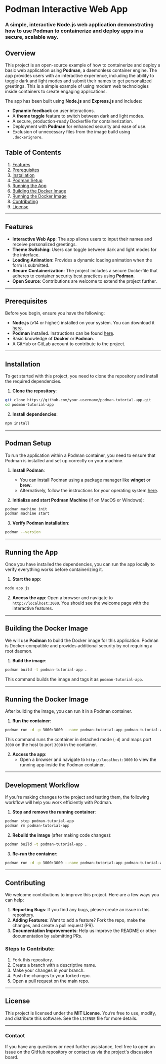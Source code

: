 

# **Podman Interactive Web App**

### A simple, interactive Node.js web application demonstrating how to use **Podman** to containerize and deploy apps in a secure, scalable way.

## **Overview**

This project is an open-source example of how to containerize and deploy a basic web application using **Podman**, a daemonless container engine. The app provides users with an interactive experience, including the ability to toggle dark and light modes and submit their names to get personalized greetings. This is a simple example of using modern web technologies inside containers to create engaging applications.

The app has been built using **Node.js** and **Express.js** and includes:

- **Dynamic feedback** on user interactions.
- A **theme toggle** feature to switch between dark and light modes.
- A secure, production-ready Dockerfile for containerization.
- Deployment with **Podman** for enhanced security and ease of use.
- Exclusion of unnecessary files from the image build using `.dockerignore`.

## **Table of Contents**
1. [Features](#features)
2. [Prerequisites](#prerequisites)
3. [Installation](#installation)
4. [Podman Setup](#podman-setup)
5. [Running the App](#running-the-app)
6. [Building the Docker Image](#building-the-docker-image)
7. [Running the Docker Image](#running-the-docker-image)
8. [Contributing](#contributing)
9. [License](#license)

---

## **Features**

- **Interactive Web App**: The app allows users to input their names and receive personalized greetings.
- **Theme Switching**: Users can toggle between dark and light modes for the interface.
- **Loading Animation**: Provides a dynamic loading animation when the form is submitted.
- **Secure Containerization**: The project includes a secure Dockerfile that adheres to container security best practices using **Podman**.
- **Open Source**: Contributions are welcome to extend the project further.

---

## **Prerequisites**

Before you begin, ensure you have the following:

- **Node.js** (v14 or higher) installed on your system. You can download it [here](https://nodejs.org/en/download/).
- **Podman** installed. Instructions can be found [here](https://podman.io/getting-started/installation).
- Basic knowledge of **Docker** or **Podman**.
- A GitHub or GitLab account to contribute to the project.

---

## **Installation**

To get started with this project, you need to clone the repository and install the required dependencies.

1. **Clone the repository**:

```bash
git clone https://github.com/your-username/podman-tutorial-app.git
cd podman-tutorial-app
```

2. **Install dependencies**:

```bash
npm install
```

---

## **Podman Setup**

To run the application within a Podman container, you need to ensure that Podman is installed and set up correctly on your machine.

1. **Install Podman**:
   - You can install Podman using a package manager like **winget** or **brew**.
   - Alternatively, follow the instructions for your operating system [here](https://podman.io/getting-started/installation).

2. **Initialize and start Podman Machine** (if on MacOS or Windows):

```bash
podman machine init
podman machine start
```

3. **Verify Podman installation**:

```bash
podman --version
```

---

## **Running the App**

Once you have installed the dependencies, you can run the app locally to verify everything works before containerizing it.

1. **Start the app**:

```bash
node app.js
```

2. **Access the app**:
   Open a browser and navigate to `http://localhost:3000`. You should see the welcome page with the interactive features.

---

## **Building the Docker Image**

We will use **Podman** to build the Docker image for this application. Podman is Docker-compatible and provides additional security by not requiring a root daemon.

1. **Build the image**:

```bash
podman build -t podman-tutorial-app .
```

This command builds the image and tags it as `podman-tutorial-app`.

---

## **Running the Docker Image**

After building the image, you can run it in a Podman container.

1. **Run the container**:

```bash
podman run -d -p 3000:3000 --name podman-tutorial-app podman-tutorial-app
```

This command runs the container in detached mode (`-d`) and maps port `3000` on the host to port `3000` in the container.

2. **Access the app**:
   - Open a browser and navigate to `http://localhost:3000` to view the running app inside the Podman container.

---

## **Development Workflow**

If you're making changes to the project and testing them, the following workflow will help you work efficiently with Podman.

1. **Stop and remove the running container**:

```bash
podman stop podman-tutorial-app
podman rm podman-tutorial-app
```

2. **Rebuild the image** (after making code changes):

```bash
podman build -t podman-tutorial-app .
```

3. **Re-run the container**:

```bash
podman run -d -p 3000:3000 --name podman-tutorial-app podman-tutorial-app
```

---

## **Contributing**

We welcome contributions to improve this project. Here are a few ways you can help:

1. **Reporting Bugs**: If you find any bugs, please create an issue in this repository.
2. **Adding Features**: Want to add a feature? Fork the repo, make the changes, and create a pull request (PR).
3. **Documentation Improvements**: Help us improve the README or other documentation by submitting PRs.

### **Steps to Contribute**:
1. Fork this repository.
2. Create a branch with a descriptive name.
3. Make your changes in your branch.
4. Push the changes to your forked repo.
5. Open a pull request on the main repo.

---

## **License**

This project is licensed under the **MIT License**. You’re free to use, modify, and distribute this software. See the `LICENSE` file for more details.

---

### **Contact**
If you have any questions or need further assistance, feel free to open an issue on the GitHub repository or contact us via the project's discussion board.

